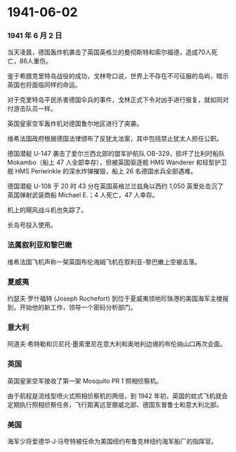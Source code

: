# 1941-06-02

### 1941 年 6 月 2 日

当天凌晨，德国轰炸机袭击了英国英格兰的曼彻斯特和索尔福德，造成70人死亡，86人重伤。

鉴于希腊克里特岛战役的成功，戈林夸口说，世界上不存在不可征服的岛屿，暗示英国也将面临同样的命运。

对于克里特岛平民杀害德国伞兵的事件，戈林正式下令对凶手进行报复，就如同对付游击队员一样。

英国皇家空军轰炸机对德国鲁尔地区进行了突袭。

维希法国政府根据德国法律颁布了反犹太法案，其中包括禁止犹太人担任公职。

德国潜艇 U-147 袭击了爱尔兰西北部的盟军护航队 OB-329，损坏了比利时船队
Mokambo（船上 47 人全部幸存），但被英国驱逐舰 HMS Wanderer 和轻型护卫舰
HMS Periwinkle 的深水炸弹摧毁，船上 26 名德国水兵全部遇难。

德国潜艇 U-108 于 20 时 43 分在英国英格兰兰兹角以西约 1,050
英里处击沉了英国弹射武装商船 Michael E.；4 人死亡，47 人幸存。

机上的飓风战斗机也失踪了。

长岛号投入使用。

### 法属叙利亚和黎巴嫩

维希法国飞机声称一架英国布伦海姆飞机在叙利亚-黎巴嫩上空被击落。

### 夏威夷

约瑟夫·罗什福特 (Joseph Rochefort)
到位于夏威夷领地珍珠港的美国海军主楼报到，开始他的新工作，领导一个密码分析部门。

### 意大利

阿道夫·希特勒和贝尼托·墨索里尼在意大利和奥地利边境的布伦纳山口再次会面。

### 英国

英国皇家空军接收了第一架 Mosquito PR 1 照相侦察机。

由于航程是流线型喷火式照相侦察机的两倍，到 1942
年初，英国的蚊式飞机就会定期执行照相侦察任务，飞行距离远至挪威北部、德国东普鲁士和意大利北部。

### 美国

海军少将爱德华·J·马夸特被任命为美国纽约布鲁克林纽约海军船厂的指挥官。